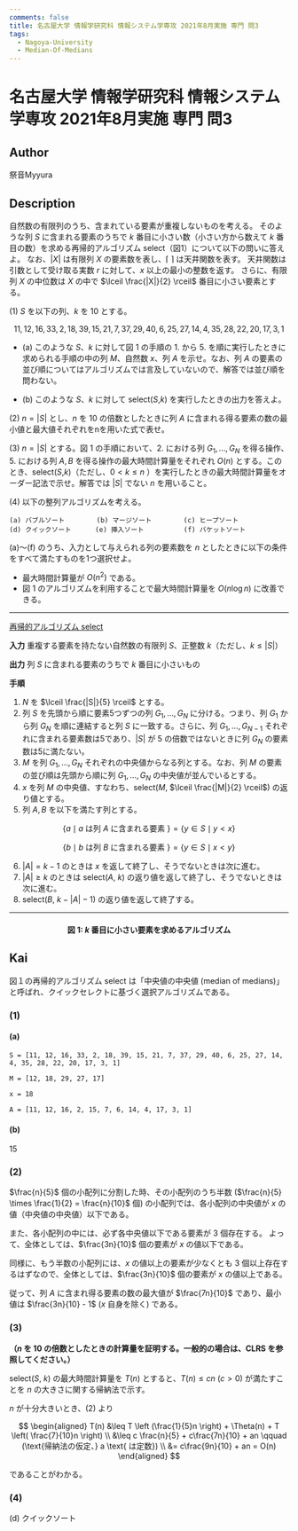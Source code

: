 ```yaml
---
comments: false
title: 名古屋大学 情報学研究科 情報システム学専攻 2021年8月実施 専門 問3
tags:
  - Nagoya-University
  - Median-Of-Medians
---
```

# 名古屋大学 情報学研究科 情報システム学専攻 2021年8月実施 専門 問3

## **Author**
祭音Myyura

## **Description**
自然数の有限列のうち、含まれている要素が重複しないものを考える。
そのような列 $S$ に含まれる要素のうちで $k$ 番目に小さい数（小さい方から数えて $k$ 番目の数）を求める再帰的アルゴリズム select（図1）について以下の問いに答えよ。
なお、$|X|$ は有限列 $X$ の要素数を表し、$\lceil \ \rceil$ は天井関数を表す。
天井関数は引数として受け取る実数 $r$ に対して、$x$ 以上の最小の整数を返す。
さらに、有限列 $X$ の中位数は $X$ の中で $\lceil \frac{|X|}{2} \rceil$ 番目に小さい要素とする。

(1) $S$ を以下の列、$k$ を $10$ とする。

$$
11, 12, 16, 33, 2, 18, 39, 15, 21, 7, 37, 29, 40, 6, 25, 27, 14, 4, 35, 28, 22, 20, 17, 3, 1
$$

- (a) このような $S、k$ に対して図 1 の手順の 1. から 5. を順に実行したときに求められる手順の中の列 $M$、自然数 $x$、列 $A$ を示せ。なお、列 $A$ の要素の並び順についてはアルゴリズムでは言及していないので、解答では並び順を問わない。

- (b) このような $S、k$ に対して select($S$,$k$) を実行したときの出力を答えよ。

(2) $n = |S|$ とし、$n$ を $10$ の倍数としたときに列 $A$ に含まれる得る要素の数の最小値と最大値それぞれをnを用いた式で表せ。

(3) $n = |S|$ とする。図 1 の手順において、2. における列 $G_1, \ldots, G_N$ を得る操作、5. における列 $A, B$ を得る操作の最大時間計算量をそれぞれ $O(n)$ とする。このとき、select($S$,$k$)（ただし、$0 < k \leq n$ ）を実行したときの最大時間計算量をオーダー記法で示せ。解答では $|S|$ でない $n$ を用いること。

(4) 以下の整列アルゴリズムを考える。

```text
(a) バブルソート        (b) マージソート        (c) ヒープソート
(d) クイックソート      (e) 挿入ソート          (f) バケットソート
```

(a)〜(f) のうち、入力として与えられる列の要素数を $n$ としたときに以下の条件をすべて満たすものを1つ選択せよ。

- 最大時間計算量が $O(n^2)$ である。
- 図 1 のアルゴリズムを利用することで最大時間計算量を $O(n \log n)$ に改善できる。

---------------------------

<u> 再帰的アルゴリズム select </u>

**入力** 重複する要素を持たない自然数の有限列 $S$、正整数 $k$（ただし、$k \leq |S|$）

**出力** 列 $S$ に含まれる要素のうちで $k$ 番目に小さいもの

**手順**

1. $N$ を $\lceil \frac{|S|}{5} \rceil$ とする。
2. 列 $S$ を先頭から順に要素5つずつの列 $G_1, \ldots, G_N$ に分ける。つまり、列 $G_1$ から列 $G_N$ を順に連結すると列 $S$ に一致する。さらに、列 $G_1, \ldots, G_{N-1}$ それぞれに含まれる要素数は5であり、$|S|$ が $5$ の倍数ではないときに列 $G_N$ の要素数は5に満たない。
3. $M$ を列 $G_1, \ldots, G_N$ それぞれの中央値からなる列とする。なお、列 $M$ の要素の並び順は先頭から順に列 $G_1, \ldots, G_N$ の中央値が並んでいるとする。
4. $x$ を列 $M$ の中央値、すなわち、select($M$, $\lceil \frac{|M|}{2} \rceil$) の返り値とする。
5. 列 $A, B$ を以下を満たす列とする。

$$
\{a \mid a \text{ は列 } A \text{ に含まれる要素 }\} = \{y \in S \mid y < x\}
$$

$$
\{b \mid b \text{ は列 } B \text{ に含まれる要素 }\} = \{y \in S \mid x < y\}
$$

6. $|A| = k - 1$ のときは $x$ を返して終了し、そうでないときは次に進む。
7. $|A| \geq k$ のときは select($A$, $k$) の返り値を返して終了し、そうでないときは次に進む。
8. select($B$, $k - |A| - 1$) の返り値を返して終了する。

---------------------------

#### <center> 図 1: $k$ 番目に小さい要素を求めるアルゴリズム


## **Kai**
図１の再帰的アルゴリズム select は「中央値の中央値 (median of medians)」と呼ばれ、クイックセレクトに基づく選択アルゴリズムである。

### (1)
#### (a)
```text
S = [11, 12, 16, 33, 2, 18, 39, 15, 21, 7, 37, 29, 40, 6, 25, 27, 14, 4, 35, 28, 22, 20, 17, 3, 1]

M = [12, 18, 29, 27, 17]

x = 18

A = [11, 12, 16, 2, 15, 7, 6, 14, 4, 17, 3, 1]
```

#### (b)
15

### (2)
$\frac{n}{5}$ 個の小配列に分割した時、その小配列のうち半数 ($\frac{n}{5} \times \frac{1}{2} = \frac{n}{10}$ 個) の小配列では、各小配列の中央値が $x$ の値（中央値の中央値）以下である。

また、各小配列の中には、必ず各中央値以下である要素が $3$ 個存在する。
よって、全体としては、$\frac{3n}{10}$ 個の要素が $x$ の値以下である。

同様に、もう半数の小配列には、$x$ の値以上の要素が少なくとも $3$ 個以上存在するはずなので、全体としては、$\frac{3n}{10}$ 個の要素が $x$ の値以上である。

従って、列 $A$ に含まれ得る要素の数の最大値が $\frac{7n}{10}$ であり、最小値は $\frac{3n}{10} - 1$ ($x$ 自身を除く) である。

### (3)
**（$n$ を $10$ の倍数としたときの計算量を証明する。一般的の場合は、CLRS を参照してください。）**

select($S$, $k$) の最大時間計算量を $T(n)$ とすると、$T(n) \leq cn \ (c > 0)$ が満たすことを $n$ の大きさに関する帰納法で示す。

$n$ が十分大きいとき、(2) より

$$
\begin{aligned}
T(n) &\leq T \left (\frac{1}{5}n \right) + \Theta(n) + T \left( \frac{7}{10}n \right) \\
&\leq c \frac{n}{5} + c\frac{7n}{10} + an \qquad (\text{帰納法の仮定、} a \text{ は定数}) \\
&= c\frac{9n}{10} + an = O(n)
\end{aligned} 
$$

であることがわかる。

### (4)
(d) クイックソート